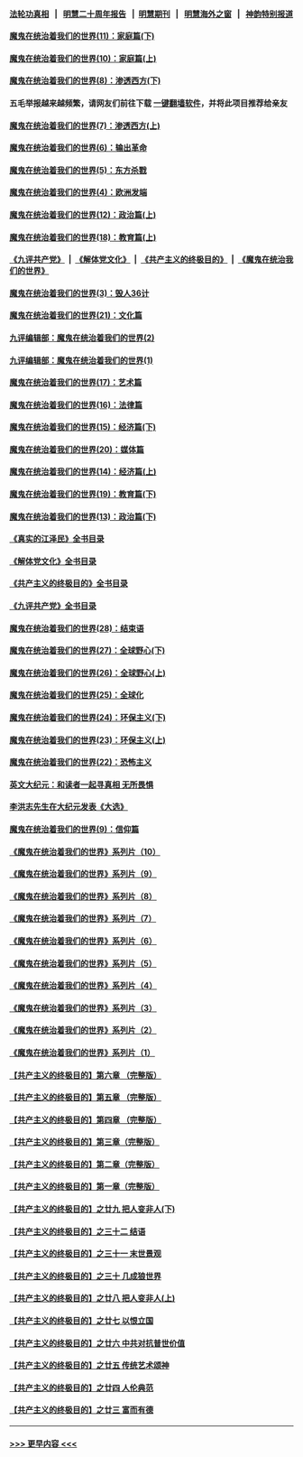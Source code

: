 #### [法轮功真相](https://github.com/gfw-breaker/truth/blob/master/README.md?t=0) &nbsp;&nbsp;|&nbsp;&nbsp; [明慧二十周年报告](https://github.com/gfw-breaker/mh-reports/blob/master/README.md?t=0) &nbsp;&nbsp;|&nbsp;&nbsp;[明慧期刊](https://github.com/gfw-breaker/mh-qikan) &nbsp;&nbsp;|&nbsp;&nbsp; [明慧海外之窗](https://github.com/gfw-breaker/mh-news/blob/master/README.md?t=0) &nbsp;&nbsp;|&nbsp;&nbsp; [神韵特别报道](https://github.com/gfw-breaker/mh-news/blob/master/shenyun.md?t=0)
#### [魔鬼在统治着我们的世界(11)：家庭篇(下)](../pages/nsc422/n10440961.md?t=12171350) 
#### [魔鬼在统治着我们的世界(10)：家庭篇(上)](../pages/nsc422/n10435448.md?t=12171350) 
#### [魔鬼在统治着我们的世界(8)：渗透西方(下)](../pages/nsc422/n10429603.md?t=12171350) 
#### 五毛举报越来越频繁，请网友们前往下载 [一键翻墙软件](https://github.com/gfw-breaker/ssr-accounts)，并将此项目推荐给亲友
#### [魔鬼在统治着我们的世界(7)：渗透西方(上)](../pages/nsc422/n10426013.md?t=12171350) 
#### [魔鬼在统治着我们的世界(6)：输出革命](../pages/nsc422/n10421536.md?t=12171350) 
#### [魔鬼在统治着我们的世界(5)：东方杀戮](../pages/nsc422/n10417707.md?t=12171350) 
#### [魔鬼在统治着我们的世界(4)：欧洲发端](../pages/nsc422/n10414890.md?t=12171350) 
#### [魔鬼在统治着我们的世界(12)：政治篇(上)](../pages/nsc422/n10444576.md?t=12171350) 
#### [魔鬼在统治着我们的世界(18)：教育篇(上)](../pages/nsc422/n10526970.md?t=12171350) 
#### [《九评共产党》](https://github.com/begood0513/9ping.md/blob/master/README.md) &nbsp;|&nbsp; [《解体党文化》](../../../../jtdwh.md/blob/master/README.md)  &nbsp;|&nbsp; [《共产主义的终极目的》](../../../../gczydzjmd.md/blob/master/README.md) &nbsp;|&nbsp; [《魔鬼在统治我们的世界》](../../../../mgztzwmdsj.md/blob/master/README.md) 
#### [魔鬼在统治着我们的世界(3)：毁人36计](../pages/nsc422/n10411583.md?t=12171350) 
#### [魔鬼在统治着我们的世界(21)：文化篇](../pages/nsc422/n10597706.md?t=12171350) 
#### [九评编辑部：魔鬼在统治着我们的世界(2)](../pages/nsc422/n10410036.md?t=12171350) 
#### [九评编辑部：魔鬼在统治着我们的世界(1)](../pages/nsc422/n10406825.md?t=12171350) 
#### [魔鬼在统治着我们的世界(17)：艺术篇](../pages/nsc422/n10499093.md?t=12171350) 
#### [魔鬼在统治着我们的世界(16)：法律篇](../pages/nsc422/n10485969.md?t=12171350) 
#### [魔鬼在统治着我们的世界(15)：经济篇(下)](../pages/nsc422/n10469975.md?t=12171350) 
#### [魔鬼在统治着我们的世界(20)：媒体篇](../pages/nsc422/n10586579.md?t=12171350) 
#### [魔鬼在统治着我们的世界(14)：经济篇(上)](../pages/nsc422/n10457370.md?t=12171350) 
#### [魔鬼在统治着我们的世界(19)：教育篇(下)](../pages/nsc422/n10564808.md?t=12171350) 
#### [魔鬼在统治着我们的世界(13)：政治篇(下)](../pages/nsc422/n10448270.md?t=12171350) 
#### [《真实的江泽民》全书目录](../pages/nsc422/n13721399.md?t=12171350) 
#### [《解体党文化》全书目录](../pages/nsc422/n13721157.md?t=12171350) 
#### [《共产主义的终极目的》全书目录](../pages/nsc422/n13721048.md?t=12171350) 
#### [《九评共产党》全书目录](../pages/nsc422/n13708085.md?t=12171350) 
#### [魔鬼在统治着我们的世界(28)：结束语](../pages/nsc422/n10936246.md?t=12171350) 
#### [魔鬼在统治着我们的世界(27)：全球野心(下)](../pages/nsc422/n10928319.md?t=12171350) 
#### [魔鬼在统治着我们的世界(26)：全球野心(上)](../pages/nsc422/n10900318.md?t=12171350) 
#### [魔鬼在统治着我们的世界(25)：全球化](../pages/nsc422/n10788205.md?t=12171350) 
#### [魔鬼在统治着我们的世界(24)：环保主义(下)](../pages/nsc422/n10695307.md?t=12171350) 
#### [魔鬼在统治着我们的世界(23)：环保主义(上)](../pages/nsc422/n10688613.md?t=12171350) 
#### [魔鬼在统治着我们的世界(22)：恐怖主义](../pages/nsc422/n10614727.md?t=12171350) 
#### [英文大纪元：和读者一起寻真相 无所畏惧](../pages/nsc422/n12542027.md?t=12171350) 
#### [李洪志先生在大纪元发表《大选》](../pages/nsc422/n12534746.md?t=12171350) 
#### [魔鬼在统治着我们的世界(9)：信仰篇](../pages/nsc422/n10432159.md?t=12171350) 
#### [《魔鬼在统治着我们的世界》系列片（10）](../pages/nsc422/n12292670.md?t=12171350) 
#### [《魔鬼在统治着我们的世界》系列片（9）](../pages/nsc422/n12290859.md?t=12171350) 
#### [《魔鬼在统治着我们的世界》系列片（8）](../pages/nsc422/n12287445.md?t=12171350) 
#### [《魔鬼在统治着我们的世界》系列片（7）](../pages/nsc422/n12283425.md?t=12171350) 
#### [《魔鬼在统治着我们的世界》系列片（6）](../pages/nsc422/n12282314.md?t=12171350) 
#### [《魔鬼在统治着我们的世界》系列片（5）](../pages/nsc422/n12281419.md?t=12171350) 
#### [《魔鬼在统治着我们的世界》系列片（4）](../pages/nsc422/n12274024.md?t=12171350) 
#### [《魔鬼在统治着我们的世界》系列片（3）](../pages/nsc422/n12271322.md?t=12171350) 
#### [《魔鬼在统治着我们的世界》系列片（2）](../pages/nsc422/n12269049.md?t=12171350) 
#### [《魔鬼在统治着我们的世界》系列片（1）](../pages/nsc422/n12267575.md?t=12171350) 
#### [【共产主义的终极目的】第六章 （完整版）](../pages/nsc422/n11428913.md?t=12171350) 
#### [【共产主义的终极目的】第五章 （完整版）](../pages/nsc422/n11428912.md?t=12171350) 
#### [【共产主义的终极目的】第四章 （完整版）](../pages/nsc422/n11428907.md?t=12171350) 
#### [【共产主义的终极目的】第三章（完整版）](../pages/nsc422/n11428848.md?t=12171350) 
#### [【共产主义的终极目的】第二章（完整版）](../pages/nsc422/n11428831.md?t=12171350) 
#### [【共产主义的终极目的】第一章（完整版）](../pages/nsc422/n11417651.md?t=12171350) 
#### [【共产主义的终极目的】之廿九 把人变非人(下)](../pages/nsc422/n11344140.md?t=12171350) 
#### [【共产主义的终极目的】之三十二 结语](../pages/nsc422/n11360535.md?t=12171350) 
#### [【共产主义的终极目的】之三十一 末世景观](../pages/nsc422/n11351129.md?t=12171350) 
#### [【共产主义的终极目的】之三十 几成狼世界](../pages/nsc422/n11348280.md?t=12171350) 
#### [【共产主义的终极目的】之廿八 把人变非人(上)](../pages/nsc422/n11340492.md?t=12171350) 
#### [【共产主义的终极目的】之廿七 以恨立国](../pages/nsc422/n11336944.md?t=12171350) 
#### [【共产主义的终极目的】之廿六 中共对抗普世价值](../pages/nsc422/n11324785.md?t=12171350) 
#### [【共产主义的终极目的】之廿五 传统艺术颂神](../pages/nsc422/n11296396.md?t=12171350) 
#### [【共产主义的终极目的】之廿四 人伦典范](../pages/nsc422/n11296397.md?t=12171350) 
#### [【共产主义的终极目的】之廿三 富而有德](../pages/nsc422/n11283598.md?t=12171350) 

----
#### [ >>> 更早内容 <<< ](../indexes/nsc422-earlier.md)
